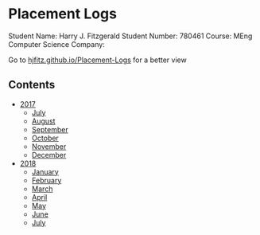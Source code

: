 # Placement Logs

Student Name: Harry J. Fitzgerald
Student Number: 780461
Course: MEng Computer Science
Company: 


Go to [hjfitz.github.io/Placement-Logs](hjfitz.github.io/Placement-logs) for a better view

## Contents

* [2017](2017)
	* [July](2017/Jul)
	* [August](2017/Aug)
	* [September](2017/Sep)
	* [October](2017/Oct)
	* [November](2017/Nov)
	* [December](2017/Dec)
* [2018](2018)
	* [January](2018/Jan)
	* [February](2018/Feb)
	* [March](2018/Mar)
	* [April](2018/Apr)
	* [May](2018/May)
	* [June](2018/Jun)
	* [July](2018/Jul)
